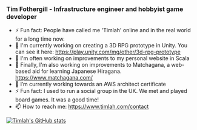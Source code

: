 ### Tim Fothergill - Infrastructure engineer and hobbyist game developer

<!--
**TimothyFothergill/TimothyFothergill** is a ✨ _special_ ✨ repository because its `README.md` (this file) appears on your GitHub profile.

Here are some ideas to get you started:

- 🔭 I’m currently working on ...
- 🌱 I’m currently learning ...
- 👯 I’m looking to collaborate on ...
- 🤔 I’m looking for help with ...
- 💬 Ask me about ...
- 📫 How to reach me: ...
- 😄 Pronouns: ...
- ⚡ Fun fact: ...
-->

- ⚡ Fun fact: People have called me 'Timlah' online and in the real world for a long time now.
- 🔭 I'm currently working on creating a 3D RPG prototype in Unity. You can see it here: https://play.unity.com/mg/other/3d-rpg-prototype
- 🔭 I'm often working on improvements to my personal website in Scala
- 🔭 Finally, I'm also working on improvements to Matchagana, a web-based aid for learning Japanese Hiragana. https://www.matchagana.com/
- 🌱 I’m currently working towards an AWS architect certificate
- ⚡ Fun fact: I used to run a social group in the UK. We met and played board games. It was a good time!
- 📫 How to reach me: https://www.timlah.com/contact

[![Timlah's GitHub stats](https://github-readme-stats.vercel.app/api?username=TimothyFothergill&show_icons=true&theme=dark)](https://github.com/anuraghazra/github-readme-stats)
